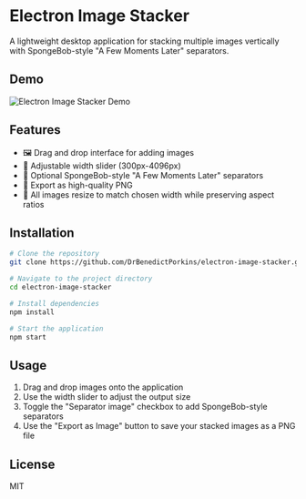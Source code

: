 # Electron Image Stacker

A lightweight desktop application for stacking multiple images vertically with SpongeBob-style "A Few Moments Later" separators.

## Demo

![Electron Image Stacker Demo](./assets/demo.gif)

## Features

- 🖼️ Drag and drop interface for adding images
- 📏 Adjustable width slider (300px-4096px)
- 🧽 Optional SpongeBob-style "A Few Moments Later" separators
- 💾 Export as high-quality PNG
- 🔄 All images resize to match chosen width while preserving aspect ratios

## Installation

```bash
# Clone the repository
git clone https://github.com/DrBenedictPorkins/electron-image-stacker.git

# Navigate to the project directory
cd electron-image-stacker

# Install dependencies
npm install

# Start the application
npm start
```

## Usage

1. Drag and drop images onto the application
2. Use the width slider to adjust the output size
3. Toggle the "Separator image" checkbox to add SpongeBob-style separators
4. Use the "Export as Image" button to save your stacked images as a PNG file

## License

MIT